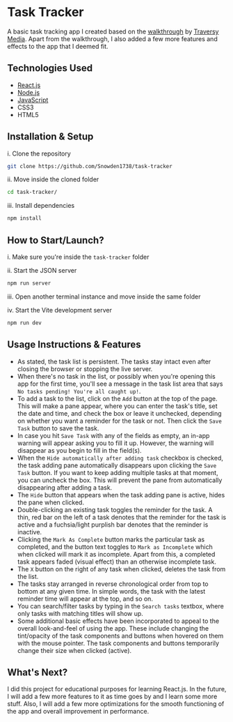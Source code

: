 # Task Tracker
A basic task tracking app I created based on the [walkthrough](https://youtu.be/w7ejDZ8SWv8) by [Traversy Media](https://www.youtube.com/channel/UC29ju8bIPH5as8OGnQzwJyA). Apart from the walkthrough, I also added a few more features and effects to the app that I deemed fit.

## Technologies Used
- [React.js](https://reactjs.org/)
- [Node.js](https://nodejs.org)
- [JavaScript](https://www.javascript.com/)
- CSS3
- HTML5

## Installation & Setup
i. Clone the repository
```bash
git clone https://github.com/Snowden1738/task-tracker
```

ii. Move inside the cloned folder
```bash
cd task-tracker/
```

iii. Install dependencies
```bash
npm install
```

## How to Start/Launch?
i. Make sure you're inside the `task-tracker` folder

ii. Start the JSON server
```bash
npm run server
```

iii. Open another terminal instance and move inside the same folder

iv. Start the Vite development server
```bash
npm run dev
```

## Usage Instructions & Features
- As stated, the task list is persistent. The tasks stay intact even after closing the browser or stopping the live server.
- When there's no task in the list, or possibly when you're opening this app for the first time, you'll see a message in the task list area that says `No tasks pending! You're all caught up!`.
- To add a task to the list, click on the `Add` button at the top of the page. This will make a pane appear, where you can enter the task's title, set the date and time, and check the box or leave it unchecked, depending on whether you want a reminder for the task or not. Then click the `Save Task` button to save the task.
- In case you hit `Save Task` with any of the fields as empty, an in-app warning will appear asking you to fill it up. However, the warning will disappear as you begin to fill in the field(s).
- When the `Hide automatically after adding task` checkbox is checked, the task adding pane automatically disappears upon clicking the `Save Task` button. If you want to keep adding multiple tasks at that moment, you can uncheck the box. This will prevent the pane from automatically disappearing after adding a task.
- The `Hide` button that appears when the task adding pane is active, hides the pane when clicked.
- Double-clicking an existing task toggles the reminder for the task. A thin, red bar on the left of a task denotes that the reminder for the task is active and a fuchsia/light purplish bar denotes that the reminder is inactive.
- Clicking the `Mark As Complete` button marks the particular task as completed, and the button text toggles to `Mark as Incomplete` which when clicked will mark it as incomplete. Apart from this, a completed task appears faded (visual effect) than an otherwise incomplete task.
- The `X` button on the right of any task when clicked, deletes the task from the list.
- The tasks stay arranged in reverse chronological order from top to bottom at any given time. In simple words, the task with the latest reminder time will appear at the top, and so on.
- You can search/filter tasks by typing in the `Search tasks` textbox, where only tasks with matching titles will show up.
- Some additional basic effects have been incorporated to appeal to the overall look-and-feel of using the app. These include changing the tint/opacity of the task components and buttons when hovered on them with the mouse pointer. The task components and buttons temporarily change their size when clicked (active).

## What's Next?
I did this project for educational purposes for learning React.js. In the future, I will add a few more features to it as time goes by and I learn some more stuff. Also, I will add a few more optimizations for the smooth functioning of the app and overall improvement in performance.
